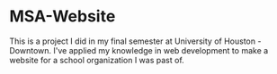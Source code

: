 # MSA-Website
This is a project I did in my final semester at University of Houston - Downtown. I've applied my knowledge in web development to make a website for a school organization I was past of.
